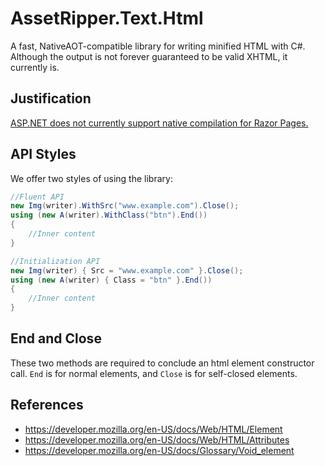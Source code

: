 # AssetRipper.Text.Html

A fast, NativeAOT-compatible library for writing minified HTML with C#. Although the output is not forever guaranteed to be valid XHTML, it currently is.

## Justification

[ASP.NET does not currently support native compilation for Razor Pages.](https://learn.microsoft.com/en-us/aspnet/core/fundamentals/native-aot?view=aspnetcore-8.0)

## API Styles

We offer two styles of using the library:

```cs
//Fluent API
new Img(writer).WithSrc("www.example.com").Close();
using (new A(writer).WithClass("btn").End())
{
	//Inner content
}

//Initialization API
new Img(writer) { Src = "www.example.com" }.Close();
using (new A(writer) { Class = "btn" }.End())
{
	//Inner content
}
```

## End and Close

These two methods are required to conclude an html element constructor call. `End` is for normal elements, and `Close` is for self-closed elements.

## References

* https://developer.mozilla.org/en-US/docs/Web/HTML/Element
* https://developer.mozilla.org/en-US/docs/Web/HTML/Attributes
* https://developer.mozilla.org/en-US/docs/Glossary/Void_element